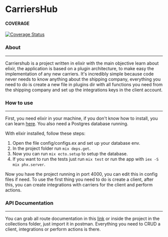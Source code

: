 # CarriersHub

#### COVERAGE

[![Coverage Status](https://coveralls.io/repos/github/lipejose/carriershub-elixir/badge.svg?branch=main)](https://coveralls.io/github/lipejose/carriershub-elixir?branch=main)

### About

---

Carriershub is a project written in elixir with the main objective learn about elixir, the application is based on a plugin architecture, to make easy the implementation of any new carriers. It's incredibly simple because code never needs to know anything about the shipping company, everything you need to do is create a new file in plugins dir with all functions you need from the shipping company and set up the integrations keys in the client account.

### How to use

---

First, you need elixir in your machine, if you don't know how to install, you can learn [here](https://elixir-lang.org/install.html). You also need a Postgres database running.

With elixir installed, follow these steps:

1. Open the file config/configs.ex and set up your database env.
2. In the project folder run `mix deps.get`.
3. Now you can run `mix ecto.setup` to setup the database.
4. If you want to run the tests just run `mix test` or run the app with `iex -S mix phx.server`.

Now you have the project running in port 4000, you can edit this in config files if need. To use the first thing you need to do is create a client, after this, you can create integrations with carriers for the client and perform actions.

### API Documentation

---

You can grab all route documentation in this [link](https://www.getpostman.com/collections/f3c26f25951867fb3309) or inside the project in the collections folder, just import it in postman. Everything you need to CRUD a client, integrations or perform actions is there.
